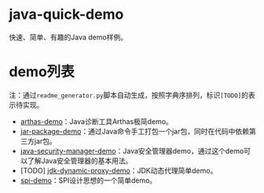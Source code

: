 # java-quick-demo
快速、简单、有趣的Java demo样例。

# demo列表
注：通过`readme_generator.py`脚本自动生成，按照字典序排列，标识`[TODO]`的表示待实现。

- [arthas-demo](https://github.com/dnxbjyj/java-quick-demo/tree/master/arthas-demo)：Java诊断工具Arthas极简demo。
- [jar-package-demo](https://github.com/dnxbjyj/java-quick-demo/tree/master/jar-package-demo)：通过Java命令手工打包一个jar包，同时在代码中依赖第三方jar包。
- [java-security-manager-demo](https://github.com/dnxbjyj/java-quick-demo/tree/master/java-security-manager-demo)：Java安全管理器demo，通过这个demo可以了解Java安全管理器的基本用法。
- [TODO] [jdk-dynamic-proxy-demo](https://github.com/dnxbjyj/java-quick-demo/tree/master/proxy-demo)：JDK动态代理简单demo。
- [spi-demo](https://github.com/dnxbjyj/java-quick-demo/tree/master/spi-demo)：SPI设计思想的一个简单demo。
